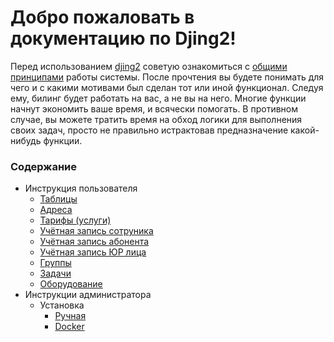 Добро пожаловать в документацию по Djing2!
==========================================

Перед использованием [djing2](https://github.com/nerosketch/djing2) советую ознакомиться с [общими принципами](user_instructions/principles.md) работы системы. После прочтения вы будете понимать для чего и с какими мотивами был сделан тот или иной функционал. Следуя ему, билинг будет работать на вас, а не вы на него. Многие функции начнут экономить ваше время, и всячески помогать. В противном случае, вы можете тратить время на обход логики для выполнения своих задач, просто не правильно истрактовав предназначение какой-нибудь функции.


### Содержание

* Инструкция пользователя
  * [Таблицы](user_instructions/tables.md)
  * [Адреса](user_instructions/addresses.md)
  * [Тарифы (услуги)](user_instructions/services.md)
  * [Учётная запись сотруника](user_instructions/profiles.md)
  * [Учётная запись абонента](user_instructions/customers.md)
  * [Учётная запись ЮР лица](user_instructions/jur.md)
  * [Группы](user_instructions/groups.md)
  * [Задачи](user_instructions/tasks.md)
  * [Оборудование](user_instructions/devices.md)
* Инструкции администратора
  * Установка
    * [Ручная](administrator_instructions/adm.md)
    * [Docker](administrator_instructions/docker_install.md)